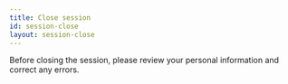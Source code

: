 ```yaml
---
title: Close session
id: session-close
layout: session-close
---
```

Before closing the session, please review your personal information and correct any errors.